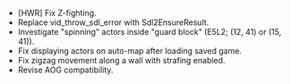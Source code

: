 - [HWR] Fix Z-fighting.
- Replace vid_throw_sdl_error with Sdl2EnsureResult.
- Investigate "spinning" actors inside "guard block" (E5L2; (12, 41) or (15, 41)).
- Fix displaying actors on auto-map after loading saved game.
- Fix zigzag movement along a wall with strafing enabled.
- Revise AOG compatibility.
